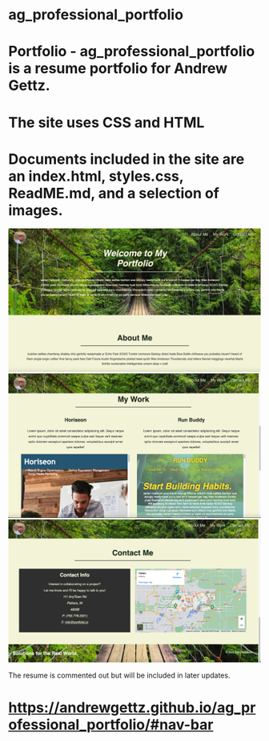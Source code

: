 # ag_professional_portfolio

# Portfolio - ag_professional_portfolio is a resume portfolio for Andrew Gettz. 

# The site uses CSS and HTML 

# Documents included in the site are an index.html, styles.css, ReadME.md, and a selection of images. 

<img src = "./assets/images/ag1.png" alt = "Screen shot 1, top third of the portfolio web page">

<img src = "./assets/images/ag2.png" alt = "Screen shot 2, middle third of the portfolio web page">

<img src = "./assets/images/ag3.png" alt = "Screen shot 3, bottom third of the portfolio web page">

The resume is commented out but will be included in later updates. 

# https://andrewgettz.github.io/ag_professional_portfolio/#nav-bar